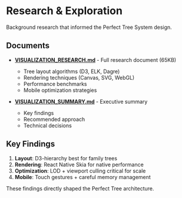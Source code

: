 # Research & Exploration

Background research that informed the Perfect Tree System design.

## Documents

- **[VISUALIZATION_RESEARCH.md](./VISUALIZATION_RESEARCH.md)** - Full research document (65KB)
  - Tree layout algorithms (D3, ELK, Dagre)
  - Rendering techniques (Canvas, SVG, WebGL)
  - Performance benchmarks
  - Mobile optimization strategies

- **[VISUALIZATION_SUMMARY.md](./VISUALIZATION_SUMMARY.md)** - Executive summary
  - Key findings
  - Recommended approach
  - Technical decisions

## Key Findings

1. **Layout**: D3-hierarchy best for family trees
2. **Rendering**: React Native Skia for native performance
3. **Optimization**: LOD + viewport culling critical for scale
4. **Mobile**: Touch gestures + careful memory management

These findings directly shaped the Perfect Tree architecture.
